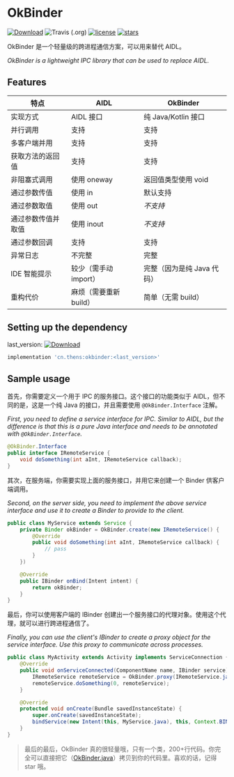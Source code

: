 # OkBinder

[![Download](https://api.bintray.com/packages/7hens/maven/okbinder/images/download.svg)](https://bintray.com/7hens/maven/okbinder/_latestVersion)
![Travis (.org)](https://img.shields.io/travis/7hens/okbinder)
[![license](https://img.shields.io/github/license/7hens/okbinder.svg)](https://github.com/7hens/okbinder/blob/master/LICENSE)
[![stars](https://img.shields.io/github/stars/7hens/okbinder.svg?style=social)](https://github.com/7hens/okbinder)

OkBinder 是一个轻量级的跨进程通信方案，可以用来替代 AIDL。

_OkBinder is a lightweight IPC library that can be used to replace AIDL._

## Features

| 特点               | AIDL                   | OkBinder                   |
| ------------------ | ---------------------- | -------------------------- |
| 实现方式           | AIDL 接口              | 纯 Java/Kotlin 接口        |
| 并行调用           | 支持                   | 支持                       |
| 多客户端并用       | 支持                   | 支持                       |
| 获取方法的返回值   | 支持                   | 支持                       |
| 非阻塞式调用       | 使用 oneway            | 返回值类型使用 void        |
| 通过参数传值       | 使用 in                | 默认支持                   |
| 通过参数取值       | 使用 out               | _不支持_                   |
| 通过参数传值并取值 | 使用 inout             | _不支持_                   |
| 通过参数回调       | 支持                   | 支持                       |
| 异常日志           | 不完整                 | 完整                       |
| IDE 智能提示     | 较少（需手动 import）  | 完整（因为是纯 Java 代码） |
| 重构代价           | 麻烦（需要重新 build） | 简单（无需 build）         |

## Setting up the dependency

last_version: [![Download](https://api.bintray.com/packages/7hens/maven/okbinder/images/download.svg)](https://bintray.com/7hens/maven/okbinder/_latestVersion)

```groovy
implementation 'cn.thens:okbinder:<last_version>'
```

## Sample usage

首先，你需要定义一个用于 IPC 的服务接口。这个接口的功能类似于 AIDL，但不同的是，这是一个纯 Java 的接口，并且需要使用 `@OkBinder.Interface` 注解。

_First, you need to define a service interface for IPC. Similar to AIDL, but the difference is that this is a pure Java interface and needs to be annotated with `@OkBinder.Interface`._

```java
@OkBinder.Interface
public interface IRemoteService {
    void doSomething(int aInt, IRemoteService callback);
}
```

其次，在服务端，你需要实现上面的服务接口，并用它来创建一个 Binder 供客户端调用。

_Second, on the server side, you need to implement the above service interface and use it to create a Binder to provide to the client._

```java
public class MyService extends Service {
    private Binder okBinder = OkBinder.create(new IRemoteService() {
        @Override
        public void doSomething(int aInt, IRemoteService callback) {
            // pass
        }
    })

    @Override
    public IBinder onBind(Intent intent) {
        return okBinder;
    }
}
```

最后，你可以使用客户端的 IBinder 创建出一个服务接口的代理对象。使用这个代理，就可以进行跨进程通信了。

_Finally, you can use the client's IBinder to create a proxy object for the service interface. Use this proxy to communicate across processes._

```java
public class MyActivity extends Activity implements ServiceConnection {
    @Override
    public void onServiceConnected(ComponentName name, IBinder service) {
        IRemoteService remoteService = OkBinder.proxy(IRemoteService.java, service);
        remoteService.doSomething(0, remoteService);
    }

    @Override
    protected void onCreate(Bundle savedInstanceState) {
        super.onCreate(savedInstanceState);
        bindService(new Intent(this, MyService.java), this, Context.BIND_AUTO_CREATE);
    }
}
```

> 最后的最后，OkBinder 真的很轻量哦，只有一个类，200+行代码。你完全可以直接把它（[OkBinder.java](https://github.com/7hens/okbinder/blob/master/okbinder/src/main/java/cn/thens/okbinder/OkBinder.java)）拷贝到你的代码里。喜欢的话，记得 star 哦。
